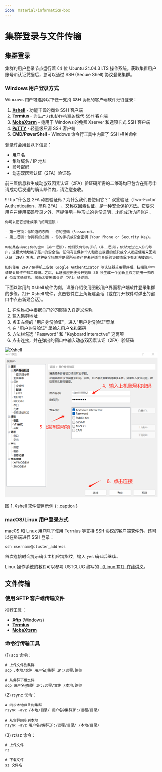 ```yaml
---
icon: material/information-box
---
```


# 集群登录与文件传输

## 集群登录

集群的用户登录节点运行着 64 位 Ubuntu 24.04.3 LTS 操作系统。获取集群用户账号和认证凭据后，您可以通过 SSH (Secure Shell) 协议登录集群。

### Windows 用户登录方式

Windows 用户可选择以下任一支持 SSH 协议的客户端软件进行登录：

1. **[Xshell](https://www.xshell.com/zh/xshell/)** - 功能丰富的商业 SSH 客户端
2. **[Termius](https://termius.com/index.html)** - 为生产力和协作构建的现代 SSH 客户端
3. **[MobaXterm](https://mobaxterm.mobatek.net/)** - 适用于 Windows 的免费 Xserver 和选项卡式 SSH 客户端
4. **[PuTTY](https://www.chiark.greenend.org.uk/~sgtatham/putty/latest.html)** - 轻量级开源 SSH 客户端
5. **CMD/PowerShell** - Windows 命令行工具中内置了 SSH 相关命令

登录时会用到以下信息：  

- 用户名
- 集群域名 / IP 地址
- 账号密码
- 动态双因素认证（2FA）验证码

前三项信息和生成动态双因素认证（2FA）验证码所需的二维码均已包含在账号申请成功后发送的确认邮件内，请注意查收。

!!! tip "什么是 2FA 动态验证码？为什么我们要使用它？"
    双重验证（Two-Factor Authentication，简称 2FA） ，又称双因素认证，是一种安全保护方法。它要求用户在使用密码登录之外，再提供另一种形式的身份证明，才能成功访问账户。

    你可以把它想象成家门的两道锁：

    - 第一把锁：你知道的东西 - 你的密码（Password）。
    - 第二把锁：你拥有的东西 - 你的手机或安全密钥（Your Phone or Security Key）。

    即使黑客窃取了你的密码（第一把锁），他们没有你的手机（第二把锁），依然无法进入你的账户。这极大地增强了账户的安全性。任何有意保护个人和商业数据的组织或个人都应使用双因素认证（2FA）方法。这种安全措施将确保所有资产在未经适当身份验证的情况下都无法被访问。

    如何使用 2FA？在手机上安装 Google Authenticator 等认证器应用程序后，扫描账户申请确认邮件中的二维码。之后，认证器应用便会开始每 30 秒生成一个全新且仅可使用一次的 6 位数字验证码，即动态双因素认证（2FA）验证码。

下面以常用的 Xshell 软件为例，详细介绍使用图形用户界面客户端软件登录集群的步骤。打开 Xshell 软件，点击软件左上角新建会话（或在打开软件时弹出的窗口中点击新建会话）。

1. 在名称框中根据自己的习惯输入自定义名称
2. 输入集群地址
3. 点击左侧的 "用户身份验证"，进入"用户身份验证"菜单
4. 在 "用户身份验证" 里输入用户名和密码
5. 方法栏勾选 "Password" 和 "Keyboard Interactive" 这两项
6. 点击连接，并在弹出的窗口中输入动态双因素认证（2FA）验证码

![Xshell](../images/xshell-1.png)
![XShell](../images/xshell-2.png)

图 1. Xshell 软件使用示例
{: .caption }

### macOS/Linux 用户登录方式

macOS 和 Linux 用户除了使用 Termius 等支持 SSH 协议的客户端软件外，还可以在终端进行 SSH 登录：

```shell
ssh username@cluster_address
```

首次连接时会提示确认主机密钥指纹，输入 yes 确认后继续。

Linux 操作系统的教程可以参考 USTCLUG 编写的 [《Linux 101》在线讲义](https://101.lug.ustc.edu.cn/)。

## 文件传输

### 使用 SFTP 客户端传输文件

推荐工具：

- **[Xftp](https://www.xshell.com/zh/xftp/)** (Windows)
- **[Termius](https://termius.com/index.html)**
- **[MobaXterm](https://mobaxterm.mobatek.net/)**

### 命令行传输工具

(1) scp 命令：

```shell
# 上传文件到集群
scp /本地/文件 用户名@集群 IP:/远程/路径

# 从集群下载文件
scp 用户名@集群 IP:/远程/文件 /本地/路径
```

(2) rsync 命令：

```shell
# 同步本地目录到集群
rsync -avz /本地/目录/ 用户名@集群IP:/远程/目录/

# 从集群同步到本地
rsync -avz 用户名@集群IP:/远程/目录/ /本地/目录/
```

(3) rz/sz 命令：

```shell
# 上传文件
rz

# 下载文件
sz 文件名
```
